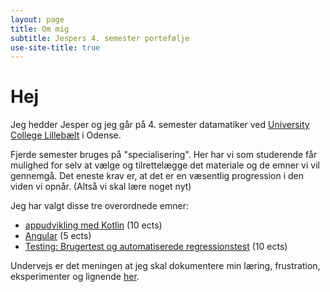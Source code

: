 ```yaml
---
layout: page
title: Om mig
subtitle: Jespers 4. semester portefølje
use-site-title: true
---
```


# Hej
Jeg hedder Jesper og jeg går på 4. semester datamatiker ved [University College Lillebælt](http://www.ucl.dk) i Odense.

Fjerde semester bruges på "specialisering". Her har vi som studerende får mulighed for selv at vælge og tilrettelægge det materiale og de emner vi vil gennemgå. Det eneste krav er, at det er en væsentlig progression i den viden vi opnår. (Altså vi skal lære noget nyt)

Jeg har valgt disse tre overordnede emner:
- [appudvikling med Kotlin](goals/kotlin) (10 ects)
- [Angular](goals/jsframeworks) (5 ects)
- [Testing: Brugertest og automatiserede regressionstest](goals/testing) (10 ects)

Undervejs er det meningen at jeg skal dokumentere min læring, frustration, eksperimenter og lignende [her](blog).
